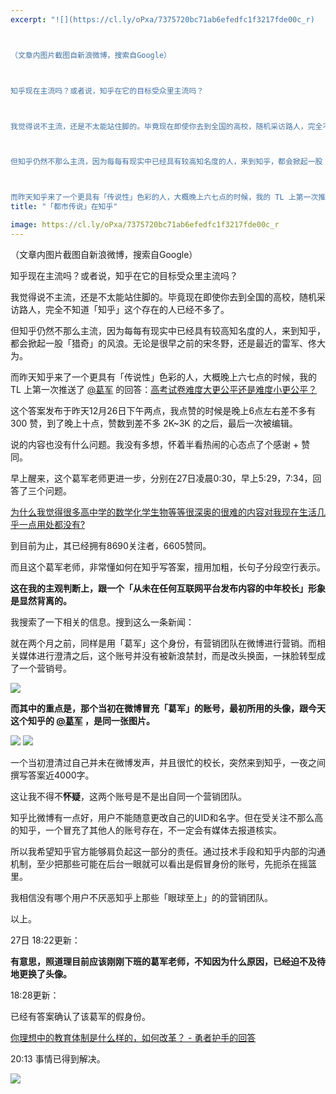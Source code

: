 ```yaml
---
excerpt: "![](https://cl.ly/oPxa/7375720bc71ab6efedfc1f3217fde00c_r)



（文章内图片截图自新浪微博，搜索自Google）



知乎现在主流吗？或者说，知乎在它的目标受众里主流吗？



我觉得说不主流，还是不太能站住脚的。毕竟现在即使你去到全国的高校，随机采访路人，完全不知道「知乎」这个存在的人已经不多了。



但知乎仍然不那么主流，因为每每有现实中已经具有较高知名度的人，来到知乎，都会掀起一股「猎奇」的风浪。无论是很早之前的宋冬野，还是最近的雷军、佟大为。



而昨天知乎来了一个更具有「传说性」色彩的人，大概晚上六七点的时候，我的 TL 上第一次推送了 [@葛军](https://www.zhihu.com/people/fcc91c678b62d1e334e951acd98b84c1) 的回答：[高考试卷难度大更公平还是难度小更公平？](https://www.zhihu.com/question/26418834/answer/78634267)"
title: "「都市传说」在知乎"

image: https://cl.ly/oPxa/7375720bc71ab6efedfc1f3217fde00c_r
---
```



（文章内图片截图自新浪微博，搜索自Google）

知乎现在主流吗？或者说，知乎在它的目标受众里主流吗？

我觉得说不主流，还是不太能站住脚的。毕竟现在即使你去到全国的高校，随机采访路人，完全不知道「知乎」这个存在的人已经不多了。

但知乎仍然不那么主流，因为每每有现实中已经具有较高知名度的人，来到知乎，都会掀起一股「猎奇」的风浪。无论是很早之前的宋冬野，还是最近的雷军、佟大为。

而昨天知乎来了一个更具有「传说性」色彩的人，大概晚上六七点的时候，我的 TL 上第一次推送了 [@葛军](https://www.zhihu.com/people/fcc91c678b62d1e334e951acd98b84c1) 的回答：[高考试卷难度大更公平还是难度小更公平？](https://www.zhihu.com/question/26418834/answer/78634267)

这个答案发布于昨天12月26日下午两点，我点赞的时候是晚上6点左右差不多有 300 赞，到了晚上十点，赞数到差不多 2K~3K 的之后，最后一次被编辑。

说的内容也没有什么问题。我没有多想，怀着半看热闹的心态点了个感谢 + 赞同。

早上醒来，这个葛军老师更进一步，分别在27日凌晨0:30，早上5:29，7:34，回答了三个问题。

[为什么我觉得很多高中学的数学化学生物等等很深奥的很难的内容对我现在生活几乎一点用处都没有? ](https://www.zhihu.com/question/31029011/answer/78726796)

到目前为止，其已经拥有8690关注者，6605赞同。

而且这个葛军老师，非常懂如何在知乎写答案，擅用加粗，长句子分段空行表示。

**这在我的主观判断上，跟一个「从未在任何互联网平台发布内容的中年校长」形象是显然背离的。**

我搜索了一下相关的信息。搜到这么一条新闻：

就在两个月之前，同样是用「葛军」这个身份，有营销团队在微博进行营销。而相关媒体进行澄清之后，这个账号并没有被新浪禁封，而是改头换面，一抹脸转型成了一个营销号。

![](https://cl.ly/oQDX/0c0b98c5fad8f59b304aca490beee6a8)

**而其中的重点是，那个当初在微博冒充「葛军」的账号，最初所用的头像，跟今天这个知乎的 [@葛军](https://www.zhihu.com/people/fcc91c678b62d1e334e951acd98b84c1) ，是同一张图片。**

![](https://cl.ly/pOUT/7375720bc71ab6efedfc1f3217fde00c) ![](https://cl.ly/pOwd/ffee82886cc17fce048433ee2174a63e)

一个当初澄清过自己并未在微博发声，并且很忙的校长，突然来到知乎，一夜之间撰写答案近4000字。

这让我不得不**怀疑**，这两个账号是不是出自同一个营销团队。

知乎比微博有一点好，用户不能随意更改自己的UID和名字。但在受关注不那么高的知乎，一个冒充了其他人的账号存在，不一定会有媒体去报道核实。

所以我希望知乎官方能够肩负起这一部分的责任。通过技术手段和知乎内部的沟通机制，至少把那些可能在后台一眼就可以看出是假冒身份的账号，先扼杀在摇篮里。

我相信没有哪个用户不厌恶知乎上那些「眼球至上」的的营销团队。

以上。

27日 18:22更新：

**有意思，照道理目前应该刚刚下班的葛军老师，不知因为什么原因，已经迫不及待地更换了头像。**

18:28更新：

已经有答案确认了该葛军的假身份。

[你理想中的教育体制是什么样的，如何改革？ - 勇者护手的回答](https://www.zhihu.com/question/38910448/answer/78791087)

20:13 事情已得到解决。

![](https://cl.ly/oPYy/5775f0e52608cf1d76269d1c97bd6739_r)